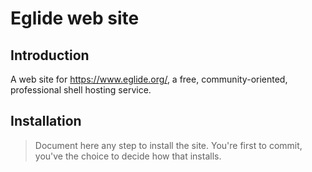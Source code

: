 # Eglide web site

## Introduction

A web site for https://www.eglide.org/, a free, community-oriented,
professional shell hosting service.

## Installation

> Document here any step to install the site.
> You're first to commit, you've the choice to decide how that installs.
